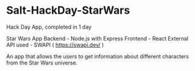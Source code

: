 # Salt-HackDay-StarWars

Hack Day App, completed in 1 day

Star Wars  App
Backend - Node.js with Express
Frontend - React
External API used -  SWAPI ( https://swapi.dev/ )

An app that allows the users to get information about different characters from the Star Wars universe.
